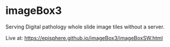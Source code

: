 # imageBox3
Serving Digital pathology whole slide image tiles without a server.

Live at: https://episphere.github.io/imageBox3/imageBoxSW.html

